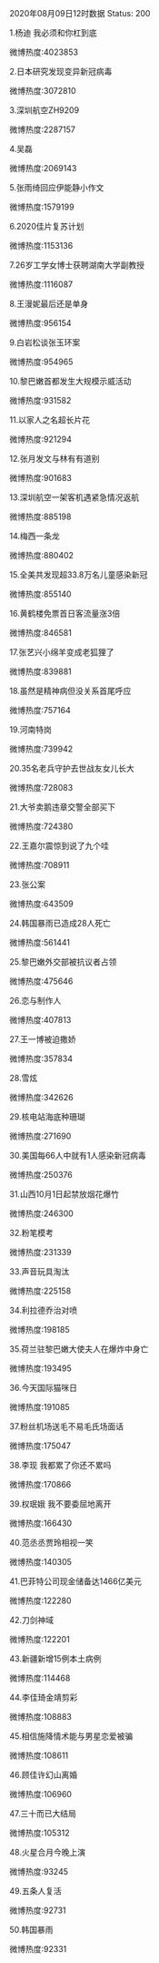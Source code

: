 2020年08月09日12时数据
Status: 200

1.杨迪 我必须和你杠到底

微博热度:4023853

2.日本研究发现变异新冠病毒

微博热度:3072810

3.深圳航空ZH9209

微博热度:2287157

4.吴磊

微博热度:2069143

5.张雨绮回应伊能静小作文

微博热度:1579199

6.2020佳片复苏计划

微博热度:1153136

7.26岁工学女博士获聘湖南大学副教授

微博热度:1116087

8.王漫妮最后还是单身

微博热度:956154

9.白岩松谈张玉环案

微博热度:954965

10.黎巴嫩首都发生大规模示威活动

微博热度:931582

11.以家人之名超长片花

微博热度:921294

12.张月发文与林有有道别

微博热度:901683

13.深圳航空一架客机遇紧急情况返航

微博热度:885198

14.梅西一条龙

微博热度:880402

15.全美共发现超33.8万名儿童感染新冠

微博热度:855140

16.黄鹤楼免票首日客流量涨3倍

微博热度:846581

17.张艺兴小绵羊变成老狐狸了

微博热度:839881

18.虽然是精神病但没关系首尾呼应

微博热度:757164

19.河南特岗

微博热度:739942

20.35名老兵守护去世战友女儿长大

微博热度:728083

21.大爷卖鹅违章交警全部买下

微博热度:724380

22.王嘉尔震惊到说了九个哇

微博热度:708911

23.张公案

微博热度:643509

24.韩国暴雨已造成28人死亡

微博热度:561441

25.黎巴嫩外交部被抗议者占领

微博热度:475646

26.恋与制作人

微博热度:407813

27.王一博被迫撒娇

微博热度:357834

28.雪炫

微博热度:342626

29.核电站海底种珊瑚

微博热度:271690

30.美国每66人中就有1人感染新冠病毒

微博热度:250376

31.山西10月1日起禁放烟花爆竹

微博热度:246300

32.粉笔模考

微博热度:231339

33.声音玩具淘汰

微博热度:225158

34.利拉德乔治对喷

微博热度:198185

35.荷兰驻黎巴嫩大使夫人在爆炸中身亡

微博热度:193495

36.今天国际猫咪日

微博热度:191085

37.粉丝机场送毛不易毛氏场面话

微博热度:175047

38.李现 我都累了你还不累吗

微博热度:170866

39.权珉娥 我不要委屈地离开

微博热度:166430

40.范丞丞贾玲相视一笑

微博热度:140305

41.巴菲特公司现金储备达1466亿美元

微博热度:122280

42.刀剑神域

微博热度:122201

43.新疆新增15例本土病例

微博热度:114468

44.李佳琦金靖剪彩

微博热度:108883

45.相信施降情术能与男星恋爱被骗

微博热度:108611

46.顾佳许幻山离婚

微博热度:106960

47.三十而已大结局

微博热度:105312

48.火星合月今晚上演

微博热度:93245

49.五条人复活

微博热度:92731

50.韩国暴雨

微博热度:92331

